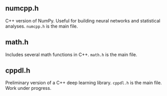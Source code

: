 ## numcpp.h
C++ version of NumPy. Useful for building neural networks and statistical analyses. ```numcpp.h``` is the main file.
## math.h
Includes several math functions in C++. ```math.h``` is the main file.
## cppdl.h
Preliminary version of a C++ deep learning library. ```cppdl.h``` is the main file. Work under progress.